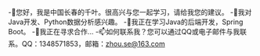 -👋您好，我是中国长春的千叶。很高兴与您一起学习，请给我您的建议。
-👀我对Java开发、Python数据分析感兴趣。
-🌱我正在学习Java的后端开发，Spring Boot。
-💞️我正在寻求合作...
-📫如何联系我？您可以通过QQ或电子邮件与我联系。QQ：1348571853，邮箱：zhou.se@163.com

